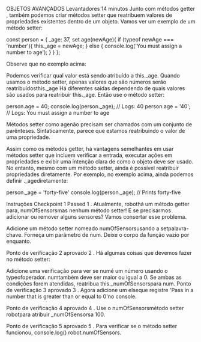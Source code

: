 OBJETOS AVANÇADOS
Levantadores
14 minutos
Junto com métodos getter , também podemos criar métodos setter que reatribuem valores de propriedades existentes dentro de um objeto. Vamos ver um exemplo de um método setter:

const person = {
  _age: 37,
  set age(newAge){
    if (typeof newAge === 'number'){
      this._age = newAge;
    } else {
      console.log('You must assign a number to age');
    }
  }
};

Observe que no exemplo acima:

Podemos verificar qual valor está sendo atribuído a this._age.
Quando usamos o método setter, apenas valores que são números serão reatribuídosthis._age
Há diferentes saídas dependendo de quais valores são usados ​​para reatribuir this._age.
Então use o método setter:

person.age = 40;
console.log(person._age); // Logs: 40
person.age = '40'; // Logs: You must assign a number to age

Métodos setter como agenão precisam ser chamados com um conjunto de parênteses. Sintaticamente, parece que estamos reatribuindo o valor de uma propriedade.

Assim como os métodos getter, há vantagens semelhantes em usar métodos setter que incluem verificar a entrada, executar ações em propriedades e exibir uma intenção clara de como o objeto deve ser usado. No entanto, mesmo com um método setter, ainda é possível reatribuir propriedades diretamente. Por exemplo, no exemplo acima, ainda podemos definir ._agediretamente:

person._age = 'forty-five'
console.log(person._age); // Prints forty-five

Instruções
Checkpoint 1 Passed
1 .
Atualmente, robothá um método getter para, numOfSensorsmas nenhum método setter! E se precisarmos adicionar ou remover alguns sensores? Vamos consertar esse problema.

Adicione um método setter nomeado numOfSensorsusando a setpalavra-chave. Forneça um parâmetro de num. Deixe o corpo da função vazio por enquanto.

Ponto de verificação 2 aprovado
2 .
Há algumas coisas que devemos fazer no método setter:

Adicione uma verificação para ver se numé um número usando o typeofoperador.
numtambém deve ser maior ou igual a 0.
Se ambas as condições forem atendidas, reatribua this._numOfSensorspara num.
Ponto de verificação 3 aprovado
3 .
Agora adicione um elseque registre 'Pass in a number that is greater than or equal to 0'no console.

Ponto de verificação 4 aprovado
4 .
Use o numOfSensorsmétodo setter robotpara atribuir _numOfSensorsa 100.

Ponto de verificação 5 aprovado
5 .
Para verificar se o método setter funcionou, console.log() robot.numOfSensors.
